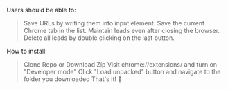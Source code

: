 Users should be able to:
 >Save URLs by writing them into input element.
 >Save the current Chrome tab in the list.
 >Maintain leads even after closing the browser.
 >Delete all leads by double clicking on the last button.
 
 
How to install:
>Clone Repo or Download Zip
>Visit chrome://extensions/ and turn on "Developer mode"
>Click "Load unpacked" button and navigate to the folder you downloaded
>That's it! 🎉
